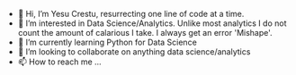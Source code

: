 - 👋 Hi, I’m Yesu Crestu, resurrecting one line of code at a time.
- 👀 I’m interested in Data Science/Analytics. Unlike most analytics I do not count the amount of calarious I take. I always get an error 'Mishape'.
- 🌱 I’m currently learning Python for Data Science
- 💞️ I’m looking to collaborate on anything data science/analytics
- 📫 How to reach me ...

<!---
Vambane/Vambane is a ✨ special ✨ repository because its `README.md` (this file) appears on your GitHub profile.
You can click the Preview link to take a look at your changes.
--->

